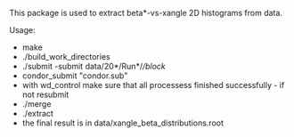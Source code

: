 This package is used to extract beta*-vs-xangle 2D histograms from data.

Usage:
 * make
 * ./build_work_directories
 * ./submit -submit data/20*/Run*/*/block*
 * condor_submit "condor.sub"
 * with wd_control make sure that all processess finished successfully - if not resubmit
 * ./merge
 * ./extract
 * the final result is in data/xangle_beta_distributions.root
